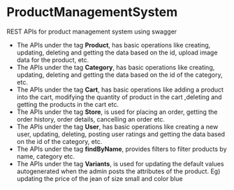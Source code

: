 # ProductManagementSystem
REST APIs for product management system using swagger
- The APIs under the tag **Product**, has basic operations like creating, updating, deleting and getting the data based on the id, upload image data for the product, etc.
-	The APIs under the tag **Category**, has basic operations like creating, updating, deleting and getting the data based on the id of the category, etc.
-	The APIs under the tag **Cart**, has basic operations like adding a product into the cart, modifying the quantity of product in the cart ,deleting and getting the products in the cart etc.
-	The APIs under the tag **Store**, is used for placing an order, getting the order history, order details, cancelling an order etc.
-	The APIs under the tag **User**, has basic operations like creating a new user, updating, deleting, posting user ratings and getting the data based on the id of the category, etc.
-	The APIs under the tag **findByName**, provides filters to filter products by name, category etc. 
-	The APIs under the tag **Variants**, is used for updating the default values autogenerated when the admin posts the attributes of the product. Eg) updating the price of the jean of size small and color blue







